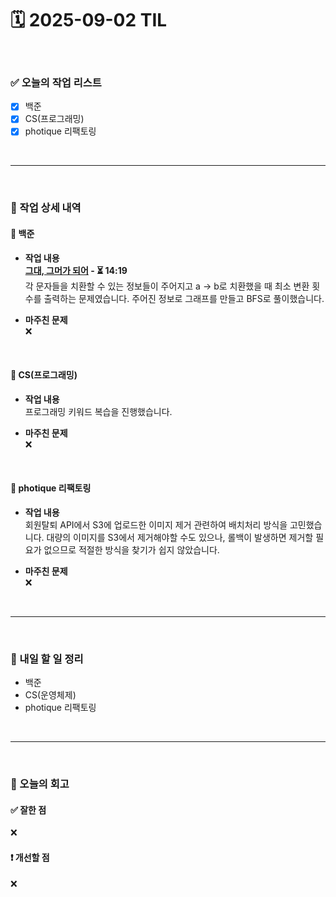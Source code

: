 # 🗓️ 2025-09-02 TIL

<br>

### ✅ 오늘의 작업 리스트  
- [x] 백준
- [x] CS(프로그래밍)
- [x] photique 리팩토링

<br>

---

<br>

### 📌 작업 상세 내역  

#### 🔹 백준
- **작업 내용**<br>
**[그대, 그머가 되어](https://www.acmicpc.net/problem/14496) - ⏳ 14:19**<br>
각 문자들을 치환할 수 있는 정보들이 주어지고 a -> b로 치환했을 때 최소 변환 횟수를 출력하는 문제였습니다. 주어진 정보로 그래프를 만들고 BFS로 풀이했습니다.

- **마주친 문제**<br>
❌

<br>

#### 🔹 CS(프로그래밍)
- **작업 내용**<br>
프로그래밍 키워드 복습을 진행했습니다.

- **마주친 문제**<br>
❌

<br>

#### 🔹 photique 리팩토링
- **작업 내용**<br>
회원탈퇴 API에서 S3에 업로드한 이미지 제거 관련하여 배치처리 방식을 고민했습니다. 대량의 이미지를 S3에서 제거해야할 수도 있으나, 롤백이 발생하면 제거할 필요가 없으므로 적절한 방식을 찾기가 쉽지 않았습니다.

- **마주친 문제**<br>
❌

<br>

---

<br>

### 🚀 내일 할 일 정리  

- 백준
- CS(운영체제)
- photique 리팩토링

<br>

---

<br>

### 🧐 오늘의 회고  

#### ✅ 잘한 점
❌

#### ❗ 개선할 점
❌

<br><br><br>